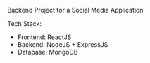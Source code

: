 Backend Project for a Social Media Application

Tech Stack: 

- Frontend: ReactJS
- Backend: NodeJS + ExpressJS
- Database: MongoDB
